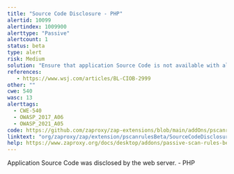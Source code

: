```yaml
---
title: "Source Code Disclosure - PHP"
alertid: 10099
alertindex: 1009900
alerttype: "Passive"
alertcount: 1
status: beta
type: alert
risk: Medium
solution: "Ensure that application Source Code is not available with alternative extensions, and ensure that source code is not present within other files or data deployed to the web server, or served by the web server."
references:
   - https://www.wsj.com/articles/BL-CIOB-2999
other: ""
cwe: 540
wasc: 13
alerttags: 
  - CWE-540
  - OWASP_2017_A06
  - OWASP_2021_A05
code: https://github.com/zaproxy/zap-extensions/blob/main/addOns/pscanrulesBeta/src/main/java/org/zaproxy/zap/extension/pscanrulesBeta/SourceCodeDisclosureScanRule.java
linktext: "org/zaproxy/zap/extension/pscanrulesBeta/SourceCodeDisclosureScanRule.java"
help: https://www.zaproxy.org/docs/desktop/addons/passive-scan-rules-beta/#id-10099
---
```

Application Source Code was disclosed by the web server. - PHP

